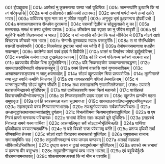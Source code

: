 001  द्रौपद्युवाच ||
001a अशोच्यं नु कुतस्तस्या यस्या भर्ता युधिष्ठिरः |
001c जानन्सर्वाणि दुःखानि किं मां त्वं परिपृच्छसि||
002a यन्मां दासीप्रवादेन प्रातिकामी तदानयत् | 
002c सभायां पार्षदो मध्ये तन्मां दहति भारत ||
003a पार्थिवस्य सुता नाम का नु जीवेत मादृशी |
003c अनुभूय भृशं दुःखमन्यत्र द्रौपदीं प्रभो ||
004a वनवासगतायाश्च सैन्धवेन दुरात्मना |
004c परामर्शं द्वितीयं च सोढुमुत्सहते नु का ||
005a मत्स्यराज्ञः समक्षं च तस्य धूर्तस्य पश्यतः |
005c कीचकेन पदा स्पृष्टा का नु जीवेत मादृशी ||
006a एवं बहुविधैः क्लेशैः क्लिश्यमानां च भारत |
006c न मां जानासि कौन्तेय किं फलं जीवितेन मे
007a योऽयं राज्ञो विराटस्य कीचको नाम भारत |
007c सेनानीः पुरुषव्याघ्र स्यालः परमदुर्मतिः ||
008a स मां सैरन्ध्रिवेषेण वसन्तीं राजवेश्मनि |
008c नित्यमेवाह दुष्टात्मा भार्या मम भवेति वै ||
009a तेनोपमन्त्र्यमाणाया वधार्हेण सपत्नहन् |
009c कालेनेव फलं पक्वं हृदयं मे विदीर्यते ||
010a भ्रातरं च विगर्हस्व ज्येष्ठं दुर्द्यूतदेविनम् |
010c यस्यास्मि कर्मणा प्राप्ता दुःखमेतदनन्तकम् ||
011a को हि राज्यं परित्यज्य सर्वस्वं चात्मना सह |
011c प्रव्रज्यायैव दीव्येत विना दुर्द्यूतदेविनम् ||
012a यदि निष्कसहस्रेण यच्चान्यत्सारवद्धनम् |
012c सायम्प्रातरदेविष्यदपि संवत्सरान्बहून् ||
013a रुक्मं हिरण्यं वासांसि यानं युग्यमजाविकम् |
013c अश्वाश्वतरसङ्घाश्च न जातु क्षयमावहेत् ||
014a सोऽयं द्यूतप्रवादेन श्रिया प्रत्यवरोपितः |
014c तूष्णीमास्ते यथा मूढः स्वानि कर्माणि चिन्तयन् ||
015a दश नागसहस्राणि पद्मिनां हेममालिनाम् |
015c यं यान्तमनुयान्तीह सोऽयं द्यूतेन जीवति ||
016a तथा शतसहस्राणि नृणाममिततेजसाम् |
016c उपासते महाराजमिन्द्रप्रस्थे युधिष्ठिरम् ||
017a शतं दासीसहस्राणि यस्य नित्यं महानसे |
017c पात्रीहस्तं दिवारात्रमतिथीन्भोजयन्त्युत ||
018a एष निष्कसहस्राणि प्रदाय ददतां वरः |
018c द्यूतजेन ह्यनर्थेन महता समुपावृतः ||
019a एनं हि स्वरसम्पन्ना बहवः सूतमागधाः |
019c सायम्प्रातरुपातिष्ठन्सुमृष्टमणिकुण्डलाः ||
020a सहस्रमृषयो यस्य नित्यमासन्सभासदः |
020c तपःश्रुतोपसम्पन्नाः सर्वकामैरुपस्थिताः ||
021a अन्धान्वृद्धांस्तथानाथान्सर्वान्राष्ट्रेषु दुर्गतान् |
021c बिभर्त्यविमना नित्यमानृशंस्याद्युधिष्ठिरः ||
022a स एष निरयं प्राप्तो मत्स्यस्य परिचारकः |
022c सभायां देविता राज्ञः कङ्को ब्रूते युधिष्ठिरः ||
023a इन्द्रप्रस्थे निवसतः समये यस्य पार्थिवाः |
023c आसन्बलिभृतः सर्वे सोऽद्यान्यैर्भृतिमिच्छति ||
024a पार्थिवाः पृथिवीपाला यस्यासन्वशवर्तिनः |
024c स वशे विवशो राजा परेषामद्य वर्तते ||
025a प्रताप्य पृथिवीं सर्वां रश्मिवानिव तेजसा |
025c सोऽयं राज्ञो विराटस्य सभास्तारो युधिष्ठिरः ||
026a यमुपासन्त राजानः सभायामृषिभिः सह |
026c तमुपासीनमद्यान्यं पश्य पाण्डव पाण्डवम् ||
027a अतदर्हं महाप्राज्ञं जीवितार्थेऽभिसंश्रितम् |
027c दृष्ट्वा कस्य न दुःखं स्याद्धर्मात्मानं युधिष्ठिरम् ||
028a उपास्ते स्म सभायां यं कृत्स्ना वीर वसुन्धरा |
028c तमुपासीनमद्यान्यं पश्य भारत भारतम् ||
029a एवं बहुविधैर्दुःखैः पीड्यमानामनाथवत् |
029c शोकसागरमध्यस्थां किं मां भीम न पश्यसि ||

